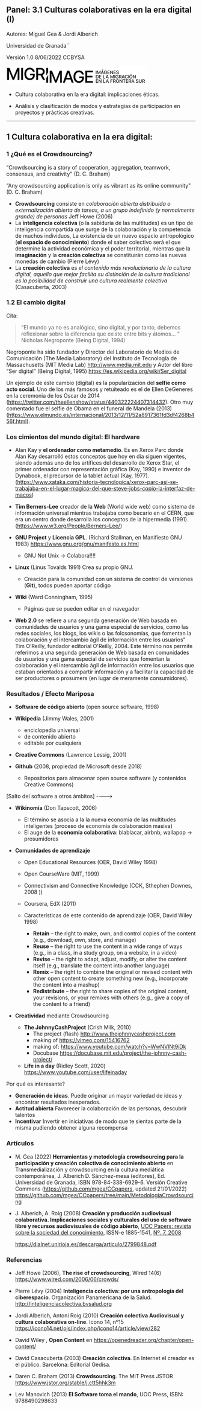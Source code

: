 ## Panel: 3.1 Culturas colaborativas en la era digital (I)

Autores: Miguel Gea & Jordi Alberich

Universidad de Granada``

Versión 1.0 8/06/2022 CCBYSA 

![migrimage](./Migrimage_Logotipo.png)

* Cultura colaborativa en la era digital: implicaciones éticas.

* Análisis y clasificación de modos y estrategias de participación en proyectos y prácticas creativas.

----

## 1  Cultura colaborativa en la era digital:


### 1 ¿Qué es el Crowdsourcing?

“Crowdsourcing is a story of cooperation, aggregation, teamwork, consensus, and creativity" (D. C. Braham)

“Any crowdsourcing application is only as vibrant as its online community"  (D. C. Braham)





* **Crowdsourcing** consiste en *colaboración abierta distribuida o externalización abierta de tareas, a un grupo indefinido (y normalmente grande) de personas* Jeff Howe (2006) 
* La **inteligencia colectiva** (o la sabiduría de las multitudes) es un tipo de inteligencia compartida que surge de la colaboración y la competencia de muchos individuos, La existencia de un nuevo espacio antropológico (**el espacio de conocimiento**) donde el saber colectivo será el que determine la actividad económica y el poder territorial, mientras que la **imaginación** y la **creación colectiva** se constituirán como las nuevas monedas de cambio (Pierre Lévy)
* La **creación colectiva** es *el contenido más revolucionario de la cultura digital, aquello que mejor facilita su distinción de la cultura tradicional es la posibilidad de construir una cultura realmente colectiva* (Casacuberta, 2003) 



### 1.2 El cambio digital


Cita: 
> “El mundo ya no es analógico, sino digital, 
y por tanto, debemos reflexionar 
sobre la diferencia que existe entre bits y átomos... “
> Nicholas Negroponte (Being Digital, 1994)


Negroponte ha sido fundador y Director del Laboratorio de Medios de Comunicación (The Media Laboratory) del Instituto de Tecnología de Massachusetts (MIT Media Lab) http://www.media.mit.edu y Autor del libro “Ser digital” (Being Digital, 1995) https://es.wikipedia.org/wiki/Ser_digital

Un ejemplo de este cambio (digital) es la popularización del **selfie como acto social**. Uno de los más famosos y retuiteado es el de Ellen DeGeneres en la ceremonia de los Oscar de 2014 (https://twitter.com/theellenshow/status/440322224407314432). Otro muy comentado fue el selfie de Obama en el funeral de Mandela (2013) (https://www.elmundo.es/internacional/2013/12/11/52a8917361fd3df4268b456f.html). 


### Los cimientos del mundo digital: El hardware


* Alan Kay y **el ordenador como metamedio**. Es en Xerox Parc donde Alan Kay desarrolló estos conceptos que hoy en día siguen vigentes, siendo además uno de los artífices del desarrollo de Xerox Star, el primer ordenador con representación gráfica (Kay, 1990) e inventor de Dynabook, el precursor de la tablet actual (Kay, 1977). (https://www.xataka.com/historia-tecnologica/xerox-parc-asi-se-trabajaba-en-el-lugar-magico-del-que-steve-jobs-copio-la-interfaz-de-macos)


* **Tim Berners-Lee** creador de la **Web** (World wide web) como sistema de información universal mientras trabajaba como becario en el CERN, que era un centro donde desarrolla los conceptos de la hipermedia (1991). (https://www.w3.org/People/Berners-Lee/) 


* **GNU Project** y **Licencia GPL**. (Richard Stallman, en Manifiesto GNU 1983) https://www.gnu.org/gnu/manifesto.es.html
  * GNU Not Unix -> Colabora!!!! 

* **Linux**  (Linus Tovalds 1991) Crea su propio GNU. 
  * Creación para la comunidad con un sistema de control de versiones (**Git**), todos pueden aportar código
 
* **Wiki** (Ward Conningham, 1995)
  *  Páginas que se pueden editar en el navegador 

* **Web 2.0** se refiere a una segunda generación de Web basada en comunidades de usuarios y una gama especial de servicios, como las redes sociales, los blogs, los wikis o las folcsonomías, que fomentan la colaboración y el intercambio ágil de información entre los usuarios”  Tim O’Reilly, fundador editorial O'Reilly, 2004. Este término nos permite referimos a una segunda generación de Web basada en comunidades de usuarios y una gama especial de servicios que fomentan la colaboración y el intercambio ágil de información entre los usuarios  que estaban orientados a compartir información y a facilitar la capacidad de ser productores o prosumers (en lugar de meramente consumidores). 



### **Resultados / Efecto Mariposa**

* **Software de código abierto** (open source software, 1998)  
* **Wikipedia** (Jimmy Wales, 2001)
  * enciclopedia universal 
  * de contenido abierto 
  * editable por cualquiera
* **Creative Commons** (Lawrence Lessig, 2001)

* **Github** (2008, propiedad de Microsoft desde 2018) 
  * Repositorios para almacenar open source software (y contenidos Creative Commons) 



[Salto del software a otros ámbitos] ---->

* **Wikinomía** (Don Tapscott, 2006) 
  * El término se asocia a la la nueva economía de las multitudes inteligentes (proceso de economía de colaboración masiva) 
  * El auge de la **economía colaborativa**: blablacar, airbnb, wallapop -> prosumidores



* **Comunidades de aprendizaje**

  * Open Educational Resources (OER, David Wiley 1998)
  * Open CourseWare (MIT, 1999)
  * Connectivism and Connective Knowledge (CCK, Sthephen Downes, 2008 ))
  * Coursera, EdX (2011)

  

  * Características de este contenido de aprendizaje (OER, David Wiley 1998)
    * **Retain** – the right to make, own, and control copies of the content (e.g., download, own, store, and manage)
    * **Reuse** – the right to use the content in a wide range of ways (e.g., in a class, in a study group, on a website, in a video)
    * **Revise** – the right to adapt, adjust, modify, or alter the content itself (e.g., translate the content into another language)
    * **Remix** – the right to combine the original or revised content with other open content to create something new (e.g., incorporate the content into a mashup)
    * **Redistribute** – the right to share copies of the original content, your revisions, or your remixes with others (e.g., give a copy of the content to a friend)





* **Creatividad** mediante Crowdsourcing
  * **The JohnnyCashProject** (Crish Milk, 2010)
    * The project (flash) http://www.thejohnnycashproject.com
    * making of https://vimeo.com/15416762
    * making of: https://www.youtube.com/watch?v=WwNVlNt9iDk
    * Docubase https://docubase.mit.edu/project/the-johnny-cash-project/
  * **Life in a day** (Ridley Scott, 2020) https://www.youtube.com/user/lifeinaday





Por qué es interesante?

- **Generación de ideas**. Puede originar un mayor variedad de ideas y encontrar resultados inesperados.
- **Actitud abierta** Favorecer la colaboración de las personas, descubrir talentos 
- **Incentivar** Invertir en iniciativas de modo que te sientas parte de la misma pudiendo obtener alguna recompensa  


### Artículos

*  M. Gea (2022) **Herramientas y metodología crowdsourcing para la participación y creación colectiva de conocimiento abierto** en Transmedialización y crowdsourcing en la cultura mediática contemporánea, J. Alberich D. Sánchez-mesa (editores), Ed. Universidad de Granada, ISBN 978-84-338-6929-6. Versión Creative Commons (https://github.com/mgea/CCpapers, updated 21/01/2022)
  https://github.com/mgea/CCpapers/tree/main/MetodologiaCrowdsourcing

* J. Alberich,  A. Roig (2008) **Creación y producción audiovisual colaborativa. Implicaciones sociales y culturales del uso de software libre y recursos audiovisuales de código abierto**,  [UOC Papers: revista sobre la sociedad del conocimiento](https://dialnet.unirioja.es/servlet/revista?codigo=6760), ISSN-e 1885-1541, [Nº. 7, 2008](https://dialnet.unirioja.es/ejemplar/207389)

  https://dialnet.unirioja.es/descarga/articulo/2799848.pdf


### Referencias

* Jeff Howe (2006), **The rise of crowdsourcing**, Wired 14(6)   https://www.wired.com/2006/06/crowds/
* Pierre Lévy (2004) **Inteligencia colectiva: por una antropología del ciberespacio**. Organización Panamericana de la Salud. http://inteligenciacolectiva.bvsalud.org

* Jordi Alberich, Antoni Roig (2010) **Creación colectiva Audiovisual y cultura colaborativa on-line**. Icono 14, nº15 https://icono14.net/ojs/index.php/icono14/article/view/282
* David Wiley , **Open Content** en  https://openedreader.org/chapter/open-content/
* David Casacuberta (2003) **Creación colectiva**. En Internet el creador es el público. Barcelona: Editorial Gedisa.
* Daren C. Braham (2013) **Crowdsourcing**. The MIT Press JSTOR https://www.jstor.org/stable/j.ctt5hhk3m
* Lev Manovich (2013) **El Software toma el mando**, UOC Press, ISBN: 9788490298633





